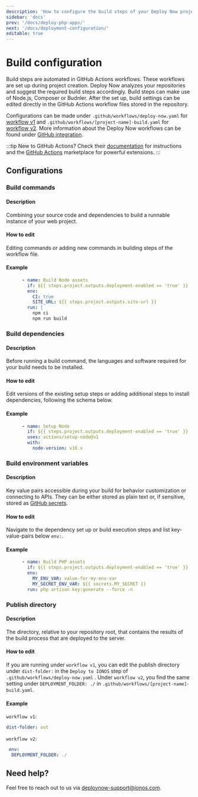 ```yaml
---
description: 'How to configure the build steps of your Deploy Now project. Deploy Now detects your framework from the repository and sets up a GitHub Actions workflow accordingly.'
sidebar: 'docs'
prev: '/docs/deploy-php-apps/'
next: '/docs/deployment-configuration/'
editable: true
---
```


# Build configuration

Build steps are automated in GitHub Actions workflows. These workflows are set up during project creation. Deploy Now analyzes your repositories and suggest the required build steps accordingly. Build steps can make use of Node.js, Composer or Budnler. After the set up, build settings can be edited directly in the GitHub Actions workflow files stored in the repository.

Configurations can be made under `.github/workflows/deploy-now.yaml` for [workflow v1](/docs/git-integration/#v1-projects-created-until-112022) and `.github/workflows/[project-name]-build.yaml` for [workflow v2](docs/git-integration/#v2-projects-created-from-112022). More information about the Deploy Now workflows can be found under [GitHub integration](/docs/git-integration/).

:::tip
New to GitHub Actions? Check their [documentation](https://docs.github.com/en/actions) for instructions and the [GitHub Actions](https://github.com/marketplace?type=actions) marketplace for powerful extensions.
:::

## Configurations

### Build commands
#### Description
Combining your source code and dependencies to build a runnable instance of your web project. 
#### How to edit
Editing commands or adding new commands in building steps of the workflow file.
#### Example
``` yaml
      - name: Build Node assets
        if: ${{ steps.project.outputs.deployment-enabled == 'true' }}
        env:
          CI: true
          SITE_URL: ${{ steps.project.outputs.site-url }}
        run: |
          npm ci
          npm run build
```

### Build dependencies
#### Description
Before running a build command, the languages and software required for your build needs to be installed.
#### How to edit
Edit versions of the existing setup steps or adding additional steps to install dependencies, following the schema below.
#### Example
``` yaml
      - name: Setup Node
        if: ${{ steps.project.outputs.deployment-enabled == 'true' }}
        uses: actions/setup-node@v1
        with:
          node-version: v16.x
```

### Build environment variables
#### Description
Key value pairs accessible during your build for behavior customization or connecting to APIs. They can be either stored as plain text or, if sensitive, stored as [GitHub secrets](https://docs.github.com/en/actions/security-guides/encrypted-secrets). 
#### How to edit
Navigate to the dependency set up or build execution steps and list key-value-pairs below `env:`.
#### Example
``` yaml
      - name: Build PHP assets
        if: ${{ steps.project.outputs.deployment-enabled == 'true' }}
        env:
          MY_ENV_VAR: value-for-my-env-var
          MY_SECRET_ENV_VAR: ${{ secrets.MY_SECRET }} 
        run: php artisan key:generate --force -n
```

### Publish directory
#### Description
The directory, relative to your repository root, that contains the results of the build process that are deployed to the server.
#### How to edit
If you are running under `workflow v1`, you can edit the publish directory under `dist-folder:` in the `Deploy to IONOS` step of `.github/workflows/deploy-now.yaml` . Under `workflow v2`, you find the same setting under `DEPLOYMENT_FOLDER: ./` in `.github/workflows/[project-name]-build.yaml`.
#### Example
`workflow v1`:
``` yaml
dist-folder: out
```

`workflow v2`:
``` yaml
 env:
  DEPLOYMENT_FOLDER: ./
```

## Need help?
Feel free to reach out to us via <a href="mailto:deploynow-support@ionos.com">deploynow-support@ionos.com</a>.
